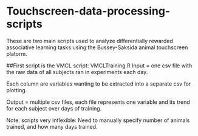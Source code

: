 # Touchscreen-data-processing-scripts

These are two main scripts used to analyze differentially rewarded associative learning tasks using the Bussey-Saksida animal touchscreen platorm.

##First script is the VMCL script: VMCLTraining.R
Input = one csv file with the raw data of all subjects ran in experiments each day. 

  Each column are variables wanting to be extracted into a separate csv for plotting. 
  
Output = multiple csv files, each file represents one variable and its trend for each subject over days of training.

Note: scripts very inflexible: Need to manually specify number of animals trained, and how many days trained.
